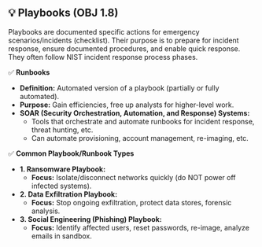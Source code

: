 ## 💡 Playbooks (OBJ 1.8)

Playbooks are documented specific actions for emergency scenarios/incidents (checklist). Their purpose is to prepare for incident response, ensure documented procedures, and enable quick response. They often follow NIST incident response process phases.

✅ **Runbooks**
- **Definition:** Automated version of a playbook (partially or fully automated).
- **Purpose:** Gain efficiencies, free up analysts for higher-level work.
- **SOAR (Security Orchestration, Automation, and Response) Systems:**
  - Tools that orchestrate and automate runbooks for incident response, threat hunting, etc.
  - Can automate provisioning, account management, re-imaging, etc.

✅ **Common Playbook/Runbook Types**
- **1. Ransomware Playbook:**
  - **Focus:** Isolate/disconnect networks quickly (do NOT power off infected systems).
- **2. Data Exfiltration Playbook:**
  - **Focus:** Stop ongoing exfiltration, protect data stores, forensic analysis.
- **3. Social Engineering (Phishing) Playbook:**
  - **Focus:** Identify affected users, reset passwords, re-image, analyze emails in sandbox.